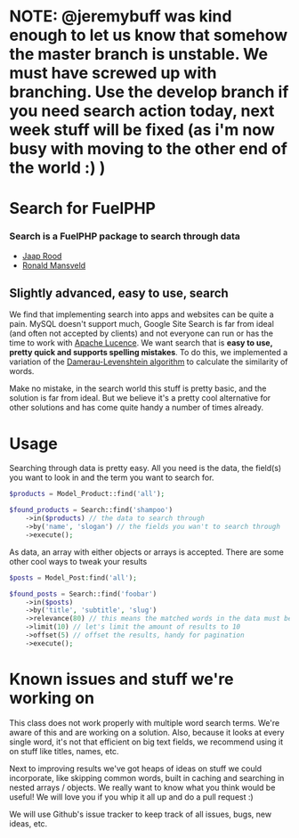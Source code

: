 # NOTE: @jeremybuff was kind enough to let us know that somehow the master branch is unstable. We must have screwed up with branching. Use the develop branch if you need search action today, next week stuff will be fixed (as i'm now busy with moving to the other end of the world :) )

# Search for FuelPHP
### Search is a FuelPHP package to search through data

* [Jaap Rood](http://www.jaaprood.nl)
* [Ronald Mansveld](https://twitter.com/RomoLovesYou)

## Slightly advanced, easy to use, search
We find that implementing search into apps and websites can be quite a pain. MySQL doesn't support much, Google Site Search is far from ideal (and often not accepted by clients) and not everyone can run or has the time to work with [Apache Lucence](http://lucence.apache.org). We want search that is **easy to use, pretty quick and supports spelling mistakes**. To do this, we implemented a variation of the [Damerau-Levenshtein algorithm](http://en.wikipedia.org/wiki/Damerau%E2%80%93Levenshtein_distance) to calculate the similarity of words.

Make no mistake, in the search world this stuff is pretty basic, and the solution is far from ideal. But we believe it's a pretty cool alternative for other solutions and has come quite handy a number of times already.

# Usage

Searching through data is pretty easy. All you need is the data, the field(s) you want to look in and the term you want to search for.

```php
$products = Model_Product::find('all');

$found_products = Search::find('shampoo')
	->in($products) // the data to search through
	->by('name', 'slogan') // the fields you wan't to search through
	->execute();
```

As data, an array with either objects or arrays is accepted. There are some other cool ways to tweak your results

```php
$posts = Model_Post:find('all');

$found_posts = Search::find('foobar')
	->in($posts)
	->by('title', 'subtitle', 'slug')
	->relevance(80) // this means the matched words in the data must be about 80% the same
	->limit(10)	// let's limit the amount of results to 10
	->offset(5) // offset the results, handy for pagination
	->execute();

```

# Known issues and stuff we're working on
This class does not work properly with multiple word search terms. We're aware of this and are working on a solution. Also, because it looks at every single word, it's not that efficient on big text fields, we recommend using it on stuff like titles, names, etc.

Next to improving results we've got heaps of ideas on stuff we could incorporate, like skipping common words, built in caching and searching in nested arrays / objects. We really want to know what you think would be useful! We will love you if you whip it all up and do a pull request :)

We will use Github's issue tracker to keep track of all issues,	bugs, new ideas, etc. 